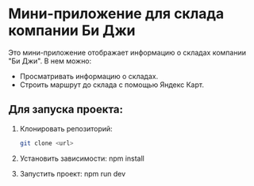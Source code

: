 # Мини-приложение для склада компании Би Джи

Это мини-приложение отображает информацию о складах компании "Би Джи". В нем можно:
- Просматривать информацию о складах.
- Строить маршрут до склада с помощью Яндекс Карт.

## Для запуска проекта:

1. Клонировать репозиторий:
   ```bash
   git clone <url>

2. Установить зависимости:
   npm install
   
3. Запустить проект:
   npm run dev
